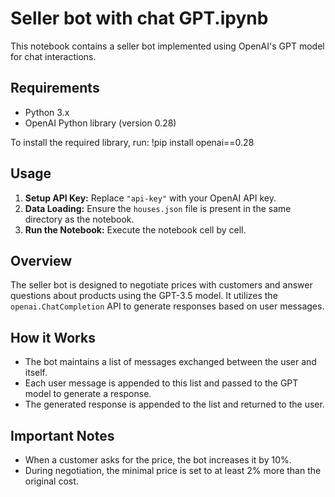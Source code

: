# Seller bot with chat GPT.ipynb

This notebook contains a seller bot implemented using OpenAI's GPT model for chat interactions.

## Requirements

- Python 3.x
- OpenAI Python library (version 0.28)

To install the required library, run:
!pip install openai==0.28

## Usage

1. **Setup API Key:** Replace `"api-key"` with your OpenAI API key.
2. **Data Loading:** Ensure the `houses.json` file is present in the same directory as the notebook.
3. **Run the Notebook:** Execute the notebook cell by cell.

## Overview

The seller bot is designed to negotiate prices with customers and answer questions about products using the GPT-3.5 model. It utilizes the `openai.ChatCompletion` API to generate responses based on user messages.

## How it Works

- The bot maintains a list of messages exchanged between the user and itself.
- Each user message is appended to this list and passed to the GPT model to generate a response.
- The generated response is appended to the list and returned to the user.

## Important Notes

- When a customer asks for the price, the bot increases it by 10%.
- During negotiation, the minimal price is set to at least 2% more than the original cost.
